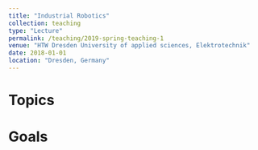 ```yaml
---
title: "Industrial Robotics"
collection: teaching
type: "Lecture"
permalink: /teaching/2019-spring-teaching-1
venue: "HTW Dresden University of applied sciences, Elektrotechnik"
date: 2018-01-01
location: "Dresden, Germany"
---
```




Topics
======

Goals
======
